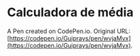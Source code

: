 # Calculadora de média

A Pen created on CodePen.io. Original URL: [https://codepen.io/Guiprays/pen/wvjaMvx](https://codepen.io/Guiprays/pen/wvjaMvx).

